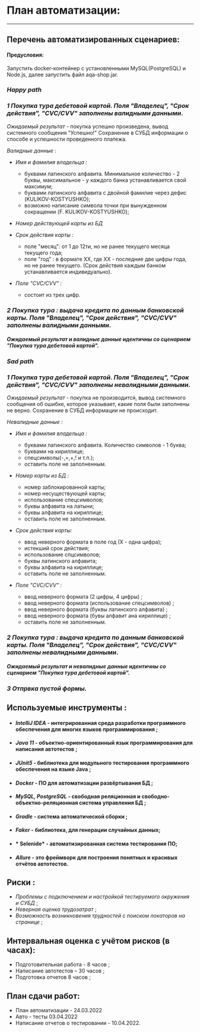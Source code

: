    # План автоматизации:
____________________________________________________________________________________________

## Перечень автоматизированных сценариев:

#### Предусловия:
Запустить docker-контейнер с установленными MySQL(PostgreSQL) и Node.js, далее запустить файл aqa-shop.jar.


### *Happy path* 

### *1 Покупка тура  дебетовой картой. Поля "Владелец", "Срок действия", "CVC/CVV" заполнены валидными данными*.
*Ожидаемый результат* - покупка успешно произведена, вывод системного сообщения "Успешно!" Сохранение в СУБД информации о способе и успешности проведенного платежа.

*Валидные данные* :
* *Имя и фамилия владельца :*

  - буквами латинского алфавита. Минимальное количество - 2 буквы, максимальное - у каждого банка устанавливается свой максимум;
  - буквами латинского алфавита с двойной фамилие через дефис (KULIKOV-KOSTYUSHKO);
  - возможно написание символа точки при вынужденном сокращении (F. KULIKOV-KOSTYUSHKO);

  
* *Номер действующей карты из БД*


* *Срок действия карты :*

   - поле "месяц": от 1 до 12ти, но не ранее текущего месяца текущего года;
   - поле "год" : в формате XX, где XX - последние две цифры года, но не ранее текущего. (Срок действия каждым банком устанавливается индивидуально).
 


* *Поле "CVC/CVV" :*
   
   - состоит из трех цифр.
 
   
### *2 Покупка тура : выдача кредита по данным банковской карты. Поля "Владелец", "Срок действия", "CVC/CVV" заполнены валидными данными*. 

##### Ожидаемый результат и валидные данные идентичны со сценарием *"Покупка тура дебетовой картой"*. 


### *Sad path*

### *1 Покупка тура  дебетовой картой. Поля "Владелец", "Срок действия", "CVC/CVV" заполнены невалидными данными*.

*Ожидаемый результат* - покупка не производится, вывод системного сообщения об ошибке, которое указывает, какие поля были заполнены не верно. Сохранение в СУБД информации не происходит.

*Невалидные данные :*
* *Имя и фамилия владельца :*

  - буквами латинского алфавита. Количество символов - 1 буква;
  - буквами на кириллице;
  - спецсимволы(-,=,+,! и т.п.);
  - оставить поле не заполненным.

  
* *Номер карты из БД :*

  - номер заблокированной карты;
  - номер несуществующей карты;
  - использование спецсимволов;
  - буквы алфавита на латыни;
  - буквы алфавита на кириллице;
  - оставить поле не заполненным.


* *Срок действия карты:*

  - ввод неверного формата в поле год (Х - одна цифра);
  - истекший срок действия;
  - использование спцсимволов;
  - буквы латинского алфавита;
  - буквы алфавита на кириллице;
  - оставить поле не заполненным.


* *Поле "CVC/CVV" :*

  - ввод неверного формата (2 цифры, 4 цифры) ;
  - ввод неверного формата (использование спецсимволов) ;
  - ввод неверного формата (буквы латинского алфавита) ;
  - ввод неверного формата (бувы алфавит ана кириллице) ;
  - оставить поле не заполненным.

### *2 Покупка тура : выдача кредита по данным банковской карты. Поля "Владелец", "Срок действия", "CVC/CVV" заполнены невалидными данными*.

##### Ожидаемый результат и невалидные данные идентичны со сценарием *"Покупка тура дебетовой картой"*.



### *3 Отпрвка пустой формы*.




## Используемые инструменты :
* #### *IntelliJ IDEA* - интегрированная среда разработки программного обеспечения для многих языков программирования ;
* #### *Java 11* - объектно-ориентированный язык программирования для написания автотестов ;
* #### *JUnit5* - библиотека для модульного тестирования программного обеспечения на языке Java ;
* #### *Docker* - ПО для автоматизации развёртывания БД ;
* #### *MySQL, PostgreSQL* - свободная реляционная и свободно-объектно-реляционная система управления БД ;
* #### *Gradle* - система автоматической сборки ;
* #### *Faker* - библиотека, для генерации  случайных данных;
* #### * Selenide* - автоматизированная система тестирования ПО;
* #### *Allure* - это фреймворк для построения понятных и красивых отчётов автотестов.



## Риски :

* *Проблемы с подключением и настройкой тестируемого окружения и СУБД* ;
* *Неверная оценка трудозатрат* ;
* *Возможность возникновения трудностей с поиском локаторов на странице* ;


## Интервальная оценка с учётом рисков (в часах):

* Подготовительная работа - 8 часов ;
* Написание автотестов – 30 часов ;
* Подготовка отчетов 8 часов ;


## План сдачи работ:

* План автоматизации - 24.03.2022
* Авто - тесты 03.04.2022
* Написание отчетов о тестировании - 10.04.2022.








